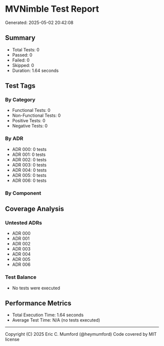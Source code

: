 # MVNimble Test Report

Generated: 2025-05-02 20:42:08

## Summary

* Total Tests: 0
* Passed: 0
* Failed: 0
* Skipped: 0
* Duration: 1.64 seconds

## Test Tags

### By Category

* Functional Tests: 0
* Non-Functional Tests: 0
* Positive Tests: 0
* Negative Tests: 0

### By ADR

* ADR 000: 0 tests
* ADR 001: 0 tests
* ADR 002: 0 tests
* ADR 003: 0 tests
* ADR 004: 0 tests
* ADR 005: 0 tests
* ADR 006: 0 tests

### By Component


## Coverage Analysis

### Untested ADRs

* ADR 000
* ADR 001
* ADR 002
* ADR 003
* ADR 004
* ADR 005
* ADR 006

### Test Balance

* No tests were executed

## Performance Metrics

* Total Execution Time: 1.64 seconds
* Average Test Time: N/A (no tests executed)



---
Copyright (C) 2025 Eric C. Mumford (@heymumford) Code covered by MIT license
